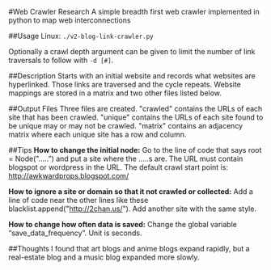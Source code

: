 #Web Crawler Research
A simple breadth first web crawler implemented in python to map web interconnections

##Usage
Linux: `./v2-blog-link-crawler.py`

Optionally a crawl depth argument can be given to limit the number of link traversals to follow with `-d [#]`.

##Description
Starts with an initial website and records what websites are hyperlinked. Those links are traversed and the cycle repeats. Website mappings are stored in a matrix and two other files listed below.

##Output Files
Three files are created. "crawled"  contains the URLs of each site that has been crawled. "unique" contains the URLs of each site found to be unique may or may not be crawled. "matrix" contains an adjacency matrix where each unique site has a row and column. 

##Tips
**How to change the initial node:**
Go to the line of code that says root = Node(".....”) and put a site where the …..s are. The URL must contain blogspot or wordpress in the URL. The default crawl start point is: http://awkwardprops.blogspot.com/

**How to ignore a site or domain so that it not crawled or collected:**
Add a line of code near the other lines like these blacklist.append("http://2chan.us/"). Add another site with the same style.

**How to change how often data is saved:**
Change the global variable “save_data_frequency”. Unit is seconds.

##Thoughts
I found that art blogs and anime blogs expand rapidly, but a real-estate blog and a music blog expanded more slowly.
